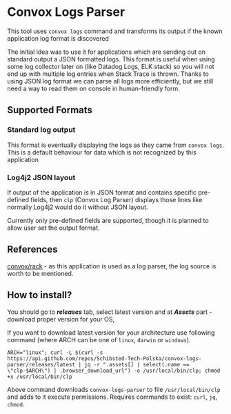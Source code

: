 # Convox Logs Parser

This tool uses `convox logs` command and transforms its output if the known application log format is discovered

The initial idea was to use it for applications which are sending out on standard output a JSON formatted logs.
This format is useful when using some log collector later on (like Datadog Logs, ELK stack) so you will not end up with 
multiple log entries when Stack Trace is thrown. Thanks to using JSON log format we can parse all logs more efficiently,
but we still need a way to read them on console in human-friendly form.

## Supported Formats

### Standard log output
This format is eventually displaying the logs as they came from `convox logs`. This is a default behaviour for data
which is not recognized by this application

### Log4j2 JSON layout
If output of the application is in JSON format and contains specific pre-defined fields, then `clp` (Convox Log Parser)
displays those lines like normally Log4j2 would do it without JSON layout.

Currently only pre-defined fields are supported, though it is planned to allow user set the output format. 

## References
[convox/rack](https://github.com/convox/rack) - as this application is used as a log parser, the log source is worth to be mentioned.

## How to install?

You should go to ***releases*** tab, select latest version and at ***Assets*** part - download proper version for your OS, 

If you want to download latest version for your architecture use following command (where ARCH can be one of `linux`, `darwin` or `windows`).
```
ARCH="linux"; curl -L $(curl -s https://api.github.com/repos/Schibsted-Tech-Polska/convox-logs-parser/releases/latest | jq -r ".assets[] | select(.name == \"clp-$ARCH\") | .browser_download_url") -o /usr/local/bin/clp; chmod +x /usr/local/bin/clp
```

Above command downloads `convox-logs-parser` to file `/usr/local/bin/clp` and adds to it execute permissions.
Requires commands to exist: `curl`, `jq`, `chmod`.
